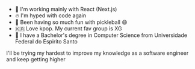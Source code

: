 - 🚀 I'm working mainly with React (Next.js)
- 🔥 I'm hyped with code again
- 🎉 Been having so much fun with pickleball 😄
- 🇰🇷 Love kpop. My current fav group is XG
- 🙏 I have a Bachelor's degree in Computer Science from Universidade Federal do Espirito Santo
  
 I'll be trying my hardest to improve my knowledge as a software engineer and keep getting higher
